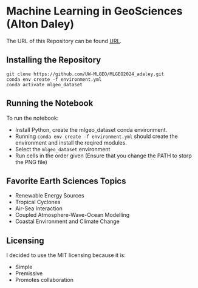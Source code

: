 # Machine Learning in GeoSciences (Alton Daley)


The URL of this Repository can be found [URL](https://github.com/UW-MLGEO/MLGEO2024_adaley).

## Installing the Repository
```
git clone https://github.com/UW-MLGEO/MLGEO2024_adaley.git
conda env create -f environment.yml
conda activate mlgeo_dataset
```


## Running the Notebook
To run the notebook:
- Install Python, create the mlgeo_dataset conda environment.
- Running `conda env create -f environment.yml` should create the environment and install the reqired modules.
- Select the `mlgeo_dataset` environment
- Run cells in the order given (Ensure that you change the PATH to storp the PNG file)

## Favorite Earth Sciences Topics

- Renewable Energy Sources
- Tropical Cyclones
- Air-Sea Interaction
- Coupled Atmosphere-Wave-Ocean Modelling
- Coastal Environment and Climate Change

## Licensing

I decided to use the MIT licensing because it is:

- Simple
- Premissive
- Promotes collaboration
